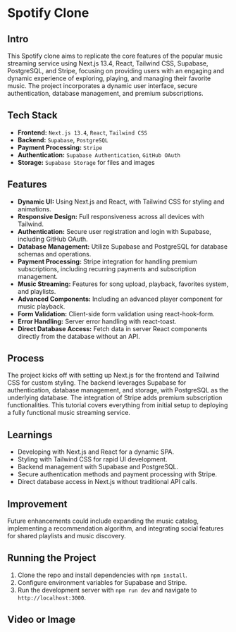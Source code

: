 # Spotify Clone

## Intro
This Spotify clone aims to replicate the core features of the popular music streaming service using  Next.js 13.4, React, Tailwind CSS, Supabase, PostgreSQL, and Stripe, focusing on providing users with an engaging and dynamic experience of exploring, playing, and managing their favorite music. The project incorporates a dynamic user interface, secure authentication, database management, and premium subscriptions.

## Tech Stack
- **Frontend:** `Next.js 13.4`, `React`, `Tailwind CSS`
- **Backend:** `Supabase`, `PostgreSQL`
- **Payment Processing:** `Stripe`
- **Authentication:** `Supabase Authentication`, `GitHub OAuth`
- **Storage:** `Supabase Storage` for files and images

## Features
- **Dynamic UI:** Using Next.js and React, with Tailwind CSS for styling and animations.
- **Responsive Design:** Full responsiveness across all devices with Tailwind.
- **Authentication:** Secure user registration and login with Supabase, including GitHub OAuth.
- **Database Management:** Utilize Supabase and PostgreSQL for database schemas and operations.
- **Payment Processing:** Stripe integration for handling premium subscriptions, including recurring payments and subscription management.
- **Music Streaming:** Features for song upload, playback, favorites system, and playlists.
- **Advanced Components:** Including an advanced player component for music playback.
- **Form Validation:** Client-side form validation using react-hook-form.
- **Error Handling:** Server error handling with react-toast.
- **Direct Database Access:** Fetch data in server React components directly from the database without an API.

## Process
The project kicks off with setting up Next.js for the frontend and Tailwind CSS for custom styling. The backend leverages Supabase for authentication, database management, and storage, with PostgreSQL as the underlying database. The integration of Stripe adds premium subscription functionalities. This tutorial covers everything from initial setup to deploying a fully functional music streaming service.

## Learnings
- Developing with Next.js and React for a dynamic SPA.
- Styling with Tailwind CSS for rapid UI development.
- Backend management with Supabase and PostgreSQL.
- Secure authentication methods and payment processing with Stripe.
- Direct database access in Next.js without traditional API calls.

## Improvement
Future enhancements could include expanding the music catalog, implementing a recommendation algorithm, and integrating social features for shared playlists and music discovery.

## Running the Project
1. Clone the repo and install dependencies with `npm install`.
2. Configure environment variables for Supabase and Stripe.
3. Run the development server with `npm run dev` and navigate to `http://localhost:3000`.

## Video or Image

